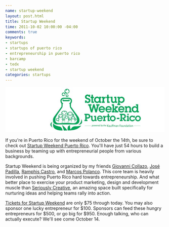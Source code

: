 ```yaml
---
name: startup-weekend
layout: post.html
title: Startup Weekend
time: 2011-10-02 10:00:00 -04:00
comments: true
keywords:
- startups
- startups of puerto rico
- entrepreneurship in puerto rico
- barcamp
- tedx
- startup weekend
categories: startups
---
```


![](swpr.jpg)

If you're in Puerto Rico for the weekend of October the 14th, be sure to check out [Startup Weekend Puerto Rico](http://puertorico.startupweekend.org/ "Startup Weekend Puerto Rico"). You'll have just 54 hours to build a business by teaming up with entrepreneurial people from various backgrounds.

Startup Weekend is being organized by my friends [Giovanni Collazo](http://www.twitter.com/gcollazo "@gcollazo"), [José Padilla](http://www.twitter.com/jpadilla_ "@jpadilla_"), [Ramphis Castro](http://www.twitter.com/jramphis "@jramphis"), and [Marcos Polanco](http://www.twitter.com/marcospolanco "@MarcosPolanco"). This core team is heavily involved in pushing Puerto Rico hard towards entrepreneurship. And what better place to exercise your product marketing, design and development muscle than [Seriously Creative](http://www.seriouslycreative.com/ "Seriously Creative"), an amazing space built specifically for nurturing ideas and helping teams rally into action.

[Tickets for Startup Weekend](http://puertorico.startupweekend.org/tickets/ "Startup Weekend tickets") are only $75 through today. You may also sponsor one lucky entrepreneur for $100. Sponsors can feed these hungry entrepreneurs for $500, or go big for $950. Enough talking, who can actually execute? We'll see come October 14.
